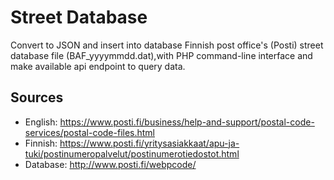 # Street Database

Convert to JSON and insert into database Finnish post office's (Posti) street database file (BAF_yyyymmdd.dat),with PHP command-line interface and make available api endpoint to query data.

## Sources
* English: https://www.posti.fi/business/help-and-support/postal-code-services/postal-code-files.html
* Finnish: https://www.posti.fi/yritysasiakkaat/apu-ja-tuki/postinumeropalvelut/postinumerotiedostot.html
* Database: http://www.posti.fi/webpcode/


